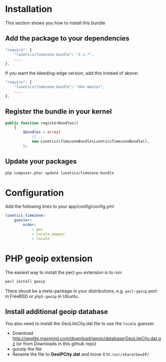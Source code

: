 Installation
============
This section shows you how to install this bundle

Add the package to your dependencies
------------------------------------
``` php
"require": {
    "lunetics/timezone-bundle": "2.1.*",
    ....
},
```

If you want the bleeding-edge version, add this instead of above:
``` php
"require": {
    "lunetics/timezone-bundle": "dev-master",
    ....
},
```


Register the bundle in your kernel
----------------------------------
``` php
public function registerBundles()
    {
        $bundles = array(
            // ...
            new Lunetics\TimezoneBundle\LuneticsTimezoneBundle(),
        );
```

Update your packages
--------------------
``` sh
php composer.phar update lunetics/timezone-bundle
```

Configuration
=============
Add the following lines to your app/config/config.yml

``` yaml
lunetics_timezone:
    guesser:
        order:
            - geo
            - locale_mapper
            - locale
```

PHP geoip extension
===================
The easiest way to install the pecl `geo` extension is to run:
``` sh
pecl install geoip
```

There shoult be a meta-package in your distributions, e.g. `pecl-geoip` port in FreeBSD or `php5-geoip` in Ubuntu.

Install additional geoip database
---------------------------------
You also need to install the GeoLiteCity.dat file to use the `locale` guesser.
* Download http://geolite.maxmind.com/download/geoip/database/GeoLiteCity.dat.gz (or from Downloads in this github repo)
* gunzip the file
* Rename the file to **GeoIPCity.dat** and move it to `/usr/share/GeoIP/`
